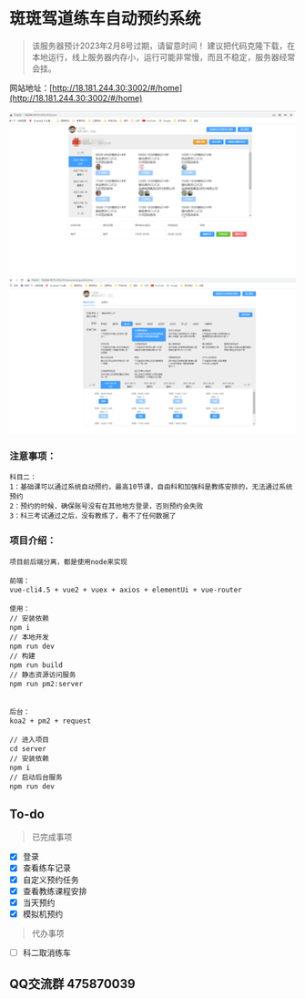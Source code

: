 # 斑斑驾道练车自动预约系统

>该服务器预计2023年2月8号过期，请留意时间！
>建议把代码克隆下载，在本地运行，线上服务器内存小，运行可能非常慢，而且不稳定，服务器经常会挂。

网站地址：[http://18.181.244.30:3002/#/home](http://18.181.244.30:3002/#/home)

![图片](https://github.com/WangZhenHao/banban-reservation/raw/master/build/websize.jpg)
![图片](https://github.com/WangZhenHao/banban-reservation/raw/master/build/websize2.jpg)

### 注意事项：

```
科目二：
1：基础课可以通过系统自动预约，最高10节课，自由科和加强科是教练安排的，无法通过系统预约
2：预约的时候，确保账号没有在其他地方登录，否则预约会失败
3：科三考试通过之后，没有教练了，看不了任何数据了

```

### 项目介绍：

```
项目前后端分离，都是使用node来实现

前端：
vue-cli4.5 + vue2 + vuex + axios + elementUi + vue-router

使用：
// 安装依赖
npm i
// 本地开发
npm run dev
// 构建
npm run build
// 静态资源访问服务
npm run pm2:server


后台：
koa2 + pm2 + request

// 进入项目
cd server
// 安装依赖
npm i
// 启动后台服务
npm run dev

```

## To-do 
>已完成事项
- [x] 登录
- [x] 查看练车记录
- [x] 自定义预约任务
- [x] 查看教练课程安排
- [x] 当天预约
- [x] 模拟机预约

>代办事项
- [ ] 科二取消练车


## QQ交流群 475870039